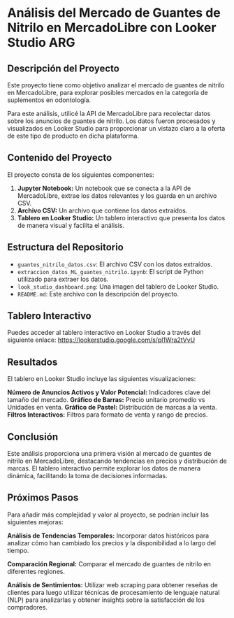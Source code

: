 # Análisis del Mercado de Guantes de Nitrilo en MercadoLibre con Looker Studio ARG

## Descripción del Proyecto

Este proyecto tiene como objetivo analizar el mercado de guantes de nitrilo en MercadoLibre, para explorar posibles mercados en la categoría de suplementos en odontología.

Para este análisis, utilicé la API de MercadoLibre para recolectar datos sobre los anuncios de guantes de nitrilo. Los datos fueron procesados y visualizados en Looker Studio para proporcionar un vistazo claro a la oferta de este tipo de producto en dicha plataforma.

## Contenido del Proyecto

El proyecto consta de los siguientes componentes:

1. **Jupyter Notebook:** Un notebook que se conecta a la API de MercadoLibre, extrae los datos relevantes y los guarda en un archivo CSV.
2. **Archivo CSV:** Un archivo que contiene los datos extraídos.
3. **Tablero en Looker Studio:** Un tablero interactivo que presenta los datos de manera visual y facilita el análisis.

## Estructura del Repositorio

  - `guantes_nitrilo_datos.csv`: El archivo CSV con los datos extraídos.
  - `extraccion_datos_ML_guantes_nitrilo.ipynb`: El script de Python utilizado para extraer los datos.
  - `look_studio_dashboard.png`: Una imagen del tablero de Looker Studio.
  - `README.md`: Este archivo con la descripción del proyecto.

## Tablero Interactivo

Puedes acceder al tablero interactivo en Looker Studio a través del siguiente enlace: https://lookerstudio.google.com/s/pl1Wra2tVvU

## Resultados

El tablero en Looker Studio incluye las siguientes visualizaciones:

  **Número de Anuncios Activos y Valor Potencial:** Indicadores clave del tamaño del mercado.
  **Gráfico de Barras:** Precio unitario promedio vs Unidades en venta.
  **Gráfico de Pastel:** Distribución de marcas a la venta.
  **Filtros Interactivos:** Filtros para formato de venta y rango de precios.

## Conclusión

Este análisis proporciona una primera visión al mercado de guantes de nitrilo en MercadoLibre, destacando tendencias en precios y distribución de marcas. El tablero interactivo permite explorar los datos de manera dinámica, facilitando la toma de decisiones informadas.

## Próximos Pasos

Para añadir más complejidad y valor al proyecto, se podrían incluir las siguientes mejoras:

  **Análisis de Tendencias Temporales:** Incorporar datos históricos para analizar cómo han cambiado los precios y la disponibilidad a lo largo del tiempo.
  
  **Comparación Regional:** Comparar el mercado de guantes de nitrilo en diferentes regiones.
  
  **Análisis de Sentimientos:** Utilizar web scraping para obtener reseñas de clientes para luego utilizar técnicas de procesamiento de lenguaje natural (NLP) para analizarlas y obtener insights sobre la satisfacción de los compradores.
